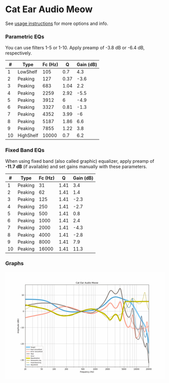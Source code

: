 # Cat Ear Audio Meow
See [usage instructions](https://github.com/jaakkopasanen/AutoEq#usage) for more options and info.

### Parametric EQs
You can use filters 1-5 or 1-10. Apply preamp of -3.8 dB or -6.4 dB, respectively.

|   # | Type      |   Fc (Hz) |    Q |   Gain (dB) |
|-----|-----------|-----------|------|-------------|
|   1 | LowShelf  |       105 | 0.7  |         4.3 |
|   2 | Peaking   |       127 | 0.37 |        -3.6 |
|   3 | Peaking   |       683 | 1.04 |         2.2 |
|   4 | Peaking   |      2259 | 2.92 |        -5.5 |
|   5 | Peaking   |      3912 | 6    |        -4.9 |
|   6 | Peaking   |      3327 | 0.81 |        -1.3 |
|   7 | Peaking   |      4352 | 3.99 |        -6   |
|   8 | Peaking   |      5187 | 1.86 |         6.6 |
|   9 | Peaking   |      7855 | 1.22 |         3.8 |
|  10 | HighShelf |     10000 | 0.7  |         6.2 |

### Fixed Band EQs
When using fixed band (also called graphic) equalizer, apply preamp of **-11.7 dB** (if available) and set gains manually with these parameters.

|   # | Type    |   Fc (Hz) |    Q |   Gain (dB) |
|-----|---------|-----------|------|-------------|
|   1 | Peaking |        31 | 1.41 |         3.4 |
|   2 | Peaking |        62 | 1.41 |         1.4 |
|   3 | Peaking |       125 | 1.41 |        -2.3 |
|   4 | Peaking |       250 | 1.41 |        -2.7 |
|   5 | Peaking |       500 | 1.41 |         0.8 |
|   6 | Peaking |      1000 | 1.41 |         2.4 |
|   7 | Peaking |      2000 | 1.41 |        -4.3 |
|   8 | Peaking |      4000 | 1.41 |        -2.8 |
|   9 | Peaking |      8000 | 1.41 |         7.9 |
|  10 | Peaking |     16000 | 1.41 |        11.3 |

### Graphs
![](./Cat%20Ear%20Audio%20Meow.png)
